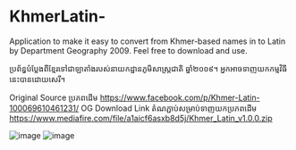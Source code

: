 # KhmerLatin-
Application to make it easy to convert from Khmer-based names in to Latin by Department Geography 2009.
Feel free to download and use.

ប្រព័ន្ធបំប្លែងពីខ្មែរទៅជាឡាតាំងរបស់នាយកដ្ឋានភូមិសាស្ត្រជាតិ ឆ្នាំ២០០៩។ 
អ្នកអាចទាញយកកម្មវិធីនេះបានដោយសេរី។

Original Source ប្រភពដើម https://www.facebook.com/p/Khmer-Latin-100069610461231/
OG Download Link តំណភ្ជាប់សម្រាប់ទាញយកប្រភពដើម https://www.mediafire.com/file/a1aicf6asxb8d5j/Khmer_Latin_v1.0.0.zip

![image](https://github.com/z-torn/KhmerLatin-/assets/51876653/99a098f5-5f7d-4408-b0b6-d8cfaeb00443)
![image](https://github.com/z-torn/KhmerLatin-/assets/51876653/a5ccd536-8280-4cdd-b376-71a723b02871)

